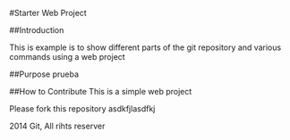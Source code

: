 #Starter Web Project

##Introduction

This is example is to show different parts of the git repository and various commands using a web project

##Purpose
prueba

##How to Contribute
This is a simple web project

Please fork this repository
asdkfjlasdfkj

2014 Git, All rihts reserver